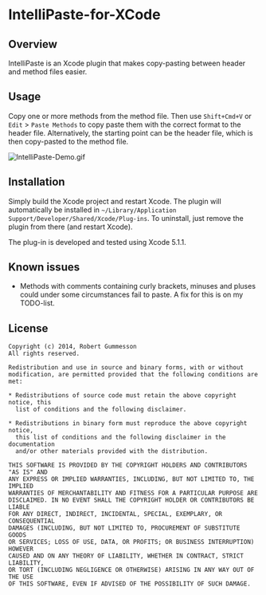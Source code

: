 IntelliPaste-for-XCode
======================

## Overview

IntelliPaste is an Xcode plugin that makes copy-pasting between header and method files easier. 

## Usage

Copy one or more methods from the method file. Then use `Shift+Cmd+V` or `Edit` > `Paste Methods` to copy paste them with the correct format to the header file. Alternatively, the starting point can be the header file, which is then copy-pasted to the method file.

![IntelliPaste-Demo.gif](https://raw.githubusercontent.com/RobertGummesson/IntelliPaste-for-XCode/master/Screenshots/IntelliPaste-Demo.gif)

## Installation

Simply build the Xcode project and restart Xcode. The plugin will automatically be installed in `~/Library/Application Support/Developer/Shared/Xcode/Plug-ins`. To uninstall, just remove the plugin from there (and restart Xcode).

The plug-in is developed and tested using Xcode 5.1.1. 

## Known issues

* Methods with comments containing curly brackets, minuses and pluses could under some circumstances fail to paste. A fix for this is on my TODO-list. 

## License

    Copyright (c) 2014, Robert Gummesson
    All rights reserved.

    Redistribution and use in source and binary forms, with or without
    modification, are permitted provided that the following conditions are met:

    * Redistributions of source code must retain the above copyright notice, this
      list of conditions and the following disclaimer.

    * Redistributions in binary form must reproduce the above copyright notice,
      this list of conditions and the following disclaimer in the documentation
      and/or other materials provided with the distribution.

    THIS SOFTWARE IS PROVIDED BY THE COPYRIGHT HOLDERS AND CONTRIBUTORS "AS IS" AND
    ANY EXPRESS OR IMPLIED WARRANTIES, INCLUDING, BUT NOT LIMITED TO, THE IMPLIED
    WARRANTIES OF MERCHANTABILITY AND FITNESS FOR A PARTICULAR PURPOSE ARE
    DISCLAIMED. IN NO EVENT SHALL THE COPYRIGHT HOLDER OR CONTRIBUTORS BE LIABLE
    FOR ANY DIRECT, INDIRECT, INCIDENTAL, SPECIAL, EXEMPLARY, OR CONSEQUENTIAL
    DAMAGES (INCLUDING, BUT NOT LIMITED TO, PROCUREMENT OF SUBSTITUTE GOODS
    OR SERVICES; LOSS OF USE, DATA, OR PROFITS; OR BUSINESS INTERRUPTION) HOWEVER
    CAUSED AND ON ANY THEORY OF LIABILITY, WHETHER IN CONTRACT, STRICT LIABILITY,
    OR TORT (INCLUDING NEGLIGENCE OR OTHERWISE) ARISING IN ANY WAY OUT OF THE USE
    OF THIS SOFTWARE, EVEN IF ADVISED OF THE POSSIBILITY OF SUCH DAMAGE.